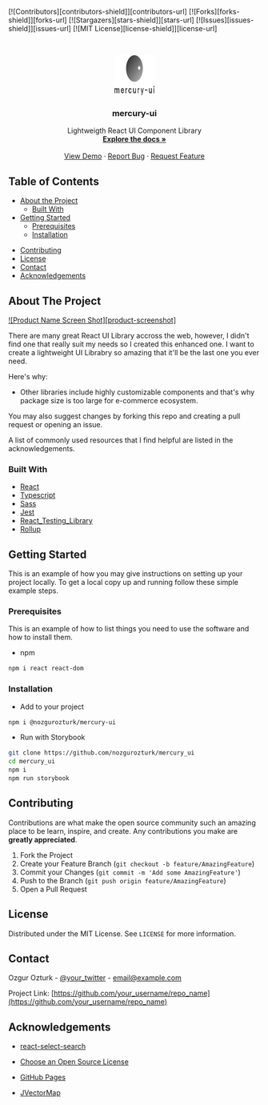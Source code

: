 <!-- PROJECT SHIELDS -->
<!--
*** I'm using markdown "reference style" links for readability.
*** Reference links are enclosed in brackets [ ] instead of parentheses ( ).
*** See the bottom of this document for the declaration of the reference variables
*** for contributors-url, forks-url, etc. This is an optional, concise syntax you may use.
*** https://www.markdownguide.org/basic-syntax/#reference-style-links
-->
[![Contributors][contributors-shield]][contributors-url]
[![Forks][forks-shield]][forks-url]
[![Stargazers][stars-shield]][stars-url]
[![Issues][issues-shield]][issues-url]
[![MIT License][license-shield]][license-url]



<!-- PROJECT LOGO -->
<br />
<p align="center">
  <a href="https://github.com/nozgurozturk/mercury-ui">
    <img src="images/logo.png" alt="Logo" width="80" height="80">
  </a>

  <h3 align="center">mercury-ui</h3>

  <p align="center">
    Lightweigth React UI Component Library
    <br />
    <a href="https://github.com/othneildrew/Best-README-Template"><strong>Explore the docs »</strong></a>
    <br />
    <br />
    <a href="https://github.com/nozgurozturk/mercury-ui">View Demo</a>
    ·
    <a href="https://github.com/nozgurozturk/mercury-ui/issues">Report Bug</a>
    ·
    <a href="https://github.com/nozgurozturk/mercury-ui/issues">Request Feature</a>
  </p>
</p>



<!-- TABLE OF CONTENTS -->
## Table of Contents

* [About the Project](#about-the-project)
  * [Built With](#built-with)
* [Getting Started](#getting-started)
  * [Prerequisites](#prerequisites)
  * [Installation](#installation)
<!-- * [Usage](#usage)
* [Roadmap](#roadmap) -->
* [Contributing](#contributing)
* [License](#license)
* [Contact](#contact)
* [Acknowledgements](#acknowledgements)



<!-- ABOUT THE PROJECT -->
## About The Project

[![Product Name Screen Shot][product-screenshot]](https://example.com)

There are many great React UI Library accross the web, however, I didn't find one that really suit my needs so I created this enhanced one. I want to create a lightweight UI Librabry so amazing that it'll be the last one you ever need.

Here's why:

* Other libraries include highly customizable components and that's why package size is too large for e-commerce ecosystem.


You may also suggest changes by forking this repo and creating a pull request or opening an issue.

A list of commonly used resources that I find helpful are listed in the acknowledgements.

### Built With

* [React](https://reactjs.org)
* [Typescript](https://www.typescriptlang.org)
* [Sass](https://sass-lang.com)
* [Jest](https://jestjs.io)
* [React_Testing_Library](https://testing-library.com/docs/react-testing-library/intro)
* [Rollup](https://rollupjs.org/guide/en/)

<!-- GETTING STARTED -->
## Getting Started

This is an example of how you may give instructions on setting up your project locally.
To get a local copy up and running follow these simple example steps.

### Prerequisites

This is an example of how to list things you need to use the software and how to install them.
* npm
```sh
npm i react react-dom
```

### Installation

* Add to your project

```sh
npm i @nozgurozturk/mercury-ui
```
* Run with Storybook

```sh
git clone https://github.com/nozgurozturk/mercury_ui
cd mercury_ui
npm i
npm run storybook
```
<!-- USAGE EXAMPLES
## Usage

Use this space to show useful examples of how a project can be used. Additional screenshots, code examples and demos work well in this space. You may also link to more resources.

_For more examples, please refer to the [Documentation](https://example.com)_
 -->


<!-- ROADMAP 
## Roadmap

See the [open issues](https://github.com/othneildrew/Best-README-Template/issues) for a list of proposed features (and known issues).

-->
<!-- CONTRIBUTING -->
## Contributing

Contributions are what make the open source community such an amazing place to be learn, inspire, and create. Any contributions you make are **greatly appreciated**.

1. Fork the Project
2. Create your Feature Branch (`git checkout -b feature/AmazingFeature`)
3. Commit your Changes (`git commit -m 'Add some AmazingFeature'`)
4. Push to the Branch (`git push origin feature/AmazingFeature`)
5. Open a Pull Request



<!-- LICENSE -->
## License

Distributed under the MIT License. See `LICENSE` for more information.



<!-- CONTACT -->
## Contact

Ozgur Ozturk - [@your_twitter](https://twitter.com/your_username) - email@example.com

Project Link: [https://github.com/your_username/repo_name](https://github.com/your_username/repo_name)



<!-- ACKNOWLEDGEMENTS -->
## Acknowledgements

* [react-select-search](https://github.com/tbleckert/react-select-search/tree/master/src)
* [Choose an Open Source License](https://choosealicense.com)
* [GitHub Pages](https://pages.github.com)

* [JVectorMap](http://jvectormap.com)
